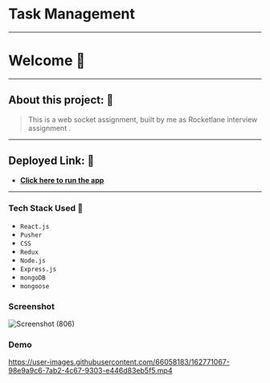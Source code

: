# Task Management
---

# Welcome 👋

---

## About this project: 🙌
> This is a web socket assignment, built by me as Rocketlane interview assignment .

---

## Deployed Link: 🙌
- **[Click here to run the app](https://rocketlaneassignment.herokuapp.com/)**

---
### Tech Stack Used 🔧
- `React.js`
- `Pusher`
- `CSS`
- `Redux`
- `Node.js`
- `Express.js`
- `mongoDB`
-  `mongoose`



### Screenshot

![Screenshot (806)](https://user-images.githubusercontent.com/66058183/162777961-96e2fb05-64fa-45f7-9f55-de71f7412d9c.png)


### Demo 

https://user-images.githubusercontent.com/66058183/162771067-98e9a9c6-7ab2-4c67-9303-e446d83eb5f5.mp4


